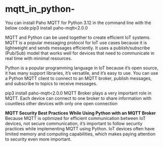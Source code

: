 # mqtt_in_python-
You can install Paho MQTT for Python 3.12 in the command line with the below code:pip3 install paho-mqtt&lt;2.0.0

MQTT and Python can be used together to create efficient IoT systems. MQTT is a popular messaging protocol for IoT use cases because it is lightweight and sends messages efficiently. It uses a publish/subscribe (Pub/Sub) model that works well for devices that need to communicate in real time with minimal resources.

Python is a popular programming language in IoT because it’s open source, it has many support libraries, it’s versatile, and it’s easy to use. You can use a Python MQTT client to connect to an MQTT broker, publish messages, and subscribe to topics to receive messages.

pip3 install paho-mqtt<2.0.0
MQTT Broker plays a very important role in MQTT. Each device can connect to one broker to share information with countless other devices with only one open connection

**MQTT Security Best Practices While Using Python with an MQTT Broker**
Because MQTT is optimized for efficient communication between IoT devices, not secure communication, it’s important to follow security practices while implementing MQTT using Python. IoT devices often have limited memory and computing capabilities, which makes paying attention to security even more important.

